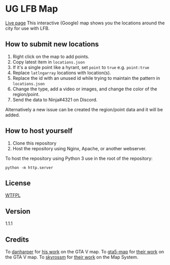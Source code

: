 UG LFB Map
====
[Live page](https://ninjalabs-dev.github.io/ug-lfb-map/)
This interactive (Google) map shows you the locations around the city for use with LFB.

## How to submit new locations
1. Right click on the map to add points.
2. Copy latest item in `locations.json`
3. If it's a single point like a hyrant, set `point` to `true` e.g. `point:true`
3. Replace `latlngarray` locations with location(s).
4. Replace the id with an unused id while trying to maintain the pattern in `locations.json`
5. Change the type, add a video or images, and change the color of the region/point.
6. Send the data to Ninja#4321 on Discord.

Alternatively a new issue can be created the region/point data and it will be added.

## How to host yourself

1. Clone this repository
2. Host the repository using Nginx, Apache, or another webserver.

To host the repository using Python 3 use in the root of the repository:
```
python -m http.server
```

## License

[WTFPL](LICENSE)

## Version

1.1.1

## Credits

To [danharper](https://github.com/danharper/) for [his work](https://github.com/danharper/GTAV) on the GTA V map.
To [gta5-map](https://github.com/gta5-map) for [their work](https://github.com/gta5-map/gta5-map.github.io) on the GTA V map.
To [skyrossm](https://github.com/skyrossm) for [their work](https://github.com/skyrossm/np-gangmap) on the Map System.
